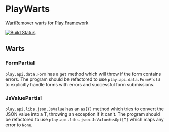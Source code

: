 # PlayWarts

[WartRemover](https://github.com/typelevel/wartremover) warts for [Play Framework](https://www.playframework.com/)

[![Build Status](https://travis-ci.org/danielnixon/play-warts.svg?branch=master)](https://travis-ci.org/danielnixon/play-warts)

## Warts

### FormPartial

`play.api.data.Form` has a `get` method which will throw if the form contains
errors. The program should be refactored to use `play.api.data.Form#fold` to
explicitly handle forms with errors and successful form submissions.

### JsValuePartial

`play.api.libs.json.JsValue` has an `as[T]` method which tries to convert the JSON
value into a T, throwing an exception if it can't. The program should be refactored to use `play.api.libs.json.JsValue#asOpt[T]` which maps any error to `None`.
